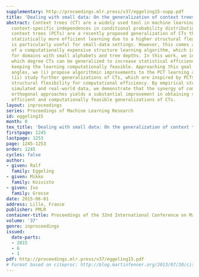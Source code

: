 ```yaml
---
supplementary: http://proceedings.mlr.press/v37/eggeling15-supp.pdf
title: 'Dealing with small data: On the generalization of context trees'
abstract: Context trees (CT) are a widely used tool in machine learning for representing
  context-specific independences in conditional probability distributions. Parsimonious
  context trees (PCTs) are a recently proposed generalization of CTs that can enable
  statistically more efficient learning due to a higher structural flexibility, which
  is particularly useful for small-data settings. However, this comes at the cost
  of a computationally expensive structure learning algorithm, which is feasible only
  for domains with small alphabets and tree depths. In this work, we investigate to
  which degree CTs can be generalized to increase statistical efficiency while still
  keeping the learning computationally feasible. Approaching this goal from two different
  angles, we (i) propose algorithmic improvements to the PCT learning algorithm, and
  (ii) study further generalizations of CTs, which are inspired by PCTs, but trade
  structural flexibility for computational efficiency. By empirical studies both on
  simulated and real-world data, we demonstrate that the synergy of combining of both
  orthogonal approaches yields a substantial improvement in obtaining statistically
  efficient and computationally feasible generalizations of CTs.
layout: inproceedings
series: Proceedings of Machine Learning Research
id: eggeling15
month: 0
tex_title: 'Dealing with small data: On the generalization of context trees'
firstpage: 1245
lastpage: 1253
page: 1245-1253
order: 1245
cycles: false
author:
- given: Ralf
  family: Eggeling
- given: Mikko
  family: Koivisto
- given: Ivo
  family: Grosse
date: 2015-06-01
address: Lille, France
publisher: PMLR
container-title: Proceedings of the 32nd International Conference on Machine Learning
volume: '37'
genre: inproceedings
issued:
  date-parts:
  - 2015
  - 6
  - 1
pdf: http://proceedings.mlr.press/v37/eggeling15.pdf
# Format based on citeproc: http://blog.martinfenner.org/2013/07/30/citeproc-yaml-for-bibliographies/
---
```

